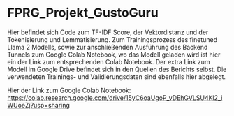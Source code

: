 # FPRG_Projekt_GustoGuru
 
Hier befindet sich Code zum TF-IDF Score, der Vektordistanz und der Tokenisierung und Lemmatisierung. Zum Trainingsprozess des finetuned Llama 2 Modells, sowie zur anschließenden Ausführung des Backend Tunnels zum Google Colab Notebook, wo das Modell geladen wird ist hier ein der Link zum entsprechenden Colab Notebook. Der extra Link zum Modell im Google Drive befindet sich in den Quellen des Berichts selbst. Die verwendeten Trainings- und Validierungsdaten sind ebenfalls hier abgelegt.

Hier der Link zum Google Colab Notebook: https://colab.research.google.com/drive/15yC6oaUgoP_vDEhGVLSU4Kl2_iWUoeZj?usp=sharing